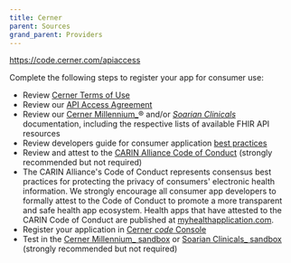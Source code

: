 ```yaml
---
title: Cerner
parent: Sources
grand_parent: Providers
---
```


<https://code.cerner.com/apiaccess>

Complete the following steps to register your app for consumer use:

- Review [Cerner Terms of Use](https://www.cerner.com/terms-of-use)
- Review our [API Access Agreement](https://code.cerner.com/terms-of-use-new)
- Review our [Cerner Millennium_](https://fhir.cerner.com/millennium/overview/)® and/or [_Soarian Clinicals_](https://fhir.cerner.com/soarian/overview/) documentation, including the respective lists of available FHIR API resources
- Review developers guide for consumer application [best practices](http://fhir.cerner.com/authorization/application-registration-prerequisites/)
- Review and attest to the [CARIN Alliance Code of Conduct](https://www.carinalliance.com/our-work/trust-framework-and-code-of-conduct/) (strongly recommended but not required)
- The CARIN Alliance's Code of Conduct represents consensus best practices for protecting the privacy of consumers' electronic health information. We strongly encourage all consumer app developers to formally attest to the Code of Conduct to promote a more transparent and safe health app ecosystem. Health apps that have attested to the CARIN Code of Conduct are published at [myhealthapplication.com](https://myhealthapplication.com/).
- Register your application in [Cerner _code_ Console](https://code-console.cerner.com/)
- Test in the [Cerner Millennium_ sandbox](http://fhir.cerner.com/millennium/r4/#open-sandbox) or [Soarian Clinicals_ sandbox](http://fhir.cerner.com/soarian/dstu2/#secure-sandbox) (strongly recommended but not required)
